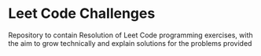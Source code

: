 # Leet Code Challenges
Repository to contain Resolution of Leet Code programming exercises, with the aim to grow technically and explain solutions for the problems provided